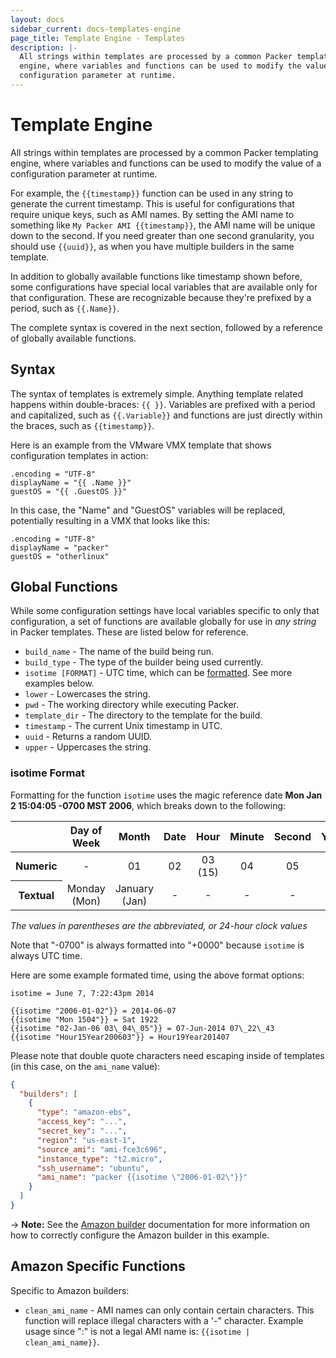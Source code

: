 ```yaml
---
layout: docs
sidebar_current: docs-templates-engine
page_title: Template Engine - Templates
description: |-
  All strings within templates are processed by a common Packer templating
  engine, where variables and functions can be used to modify the value of a
  configuration parameter at runtime.
---
```


# Template Engine

All strings within templates are processed by a common Packer templating engine,
where variables and functions can be used to modify the value of a configuration
parameter at runtime.

For example, the `{{timestamp}}` function can be used in any string to generate
the current timestamp. This is useful for configurations that require unique
keys, such as AMI names. By setting the AMI name to something like
`My Packer AMI {{timestamp}}`, the AMI name will be unique down to the second.
If you need greater than one second granularity, you should use `{{uuid}}`, as
when you have multiple builders in the same template.

In addition to globally available functions like timestamp shown before, some
configurations have special local variables that are available only for that
configuration. These are recognizable because they're prefixed by a period, such
as `{{.Name}}`.

The complete syntax is covered in the next section, followed by a reference of
globally available functions.

## Syntax

The syntax of templates is extremely simple. Anything template related happens
within double-braces: `{{ }}`. Variables are prefixed with a period and
capitalized, such as `{{.Variable}}` and functions are just directly within the
braces, such as `{{timestamp}}`.

Here is an example from the VMware VMX template that shows configuration
templates in action:

```liquid
.encoding = "UTF-8"
displayName = "{{ .Name }}"
guestOS = "{{ .GuestOS }}"
```

In this case, the "Name" and "GuestOS" variables will be replaced, potentially
resulting in a VMX that looks like this:

```liquid
.encoding = "UTF-8"
displayName = "packer"
guestOS = "otherlinux"
```

## Global Functions

While some configuration settings have local variables specific to only that
configuration, a set of functions are available globally for use in *any string*
in Packer templates. These are listed below for reference.

- `build_name` - The name of the build being run.
- `build_type` - The type of the builder being used currently.
- `isotime [FORMAT]` - UTC time, which can be
    [formatted](https://golang.org/pkg/time/#example_Time_Format). See more
    examples below.
- `lower` - Lowercases the string.
- `pwd` - The working directory while executing Packer.
- `template_dir` - The directory to the template for the build.
- `timestamp` - The current Unix timestamp in UTC.
- `uuid` - Returns a random UUID.
- `upper` - Uppercases the string.

### isotime Format

Formatting for the function `isotime` uses the magic reference date **Mon Jan 2
15:04:05 -0700 MST 2006**, which breaks down to the following:

<table class="table table-bordered table-condensed">
  <thead>
    <tr>
      <th>
      </th>
      <th align="center">
        Day of Week
      </th>
      <th align="center">
        Month
      </th>
      <th align="center">
        Date
      </th>
      <th align="center">
        Hour
      </th>
      <th align="center">
        Minute
      </th>
      <th align="center">
        Second
      </th>
      <th align="center">
        Year
      </th>
      <th align="center">
        Timezone
      </th>
    </tr>
  </thead>
  <tr>
    <th>
      Numeric
    </th>
    <td align="center">
      -   
    </td>
    <td align="center">
      01
    </td>
    <td align="center">
      02
    </td>
    <td align="center">
      03 (15)
    </td>
    <td align="center">
      04
    </td>
    <td align="center">
      05
    </td>
    <td align="center">
      06
    </td>
    <td align="center">
      -0700
    </td>
  </tr>
  <tr>
    <th>
      Textual
    </th>
    <td align="center">
      Monday (Mon)
    </td>
    <td align="center">
      January (Jan)
    </td>
    <td align="center">
      -   
    </td>
    <td align="center">
      -   
    </td>
    <td align="center">
      -   
    </td>
    <td align="center">
      -   
    </td>
    <td align="center">
      -   
    </td>
    <td align="center">
      MST
    </td>
  </tr>
</table>

*The values in parentheses are the abbreviated, or 24-hour clock values*

Note that "-0700" is always formatted into "+0000" because `isotime` is always UTC time.

Here are some example formated time, using the above format options:

```liquid
isotime = June 7, 7:22:43pm 2014

{{isotime "2006-01-02"}} = 2014-06-07
{{isotime "Mon 1504"}} = Sat 1922
{{isotime "02-Jan-06 03\_04\_05"}} = 07-Jun-2014 07\_22\_43
{{isotime "Hour15Year200603"}} = Hour19Year201407
```

Please note that double quote characters need escaping inside of templates (in this case, on the `ami_name` value):

```json
{
  "builders": [
    {
      "type": "amazon-ebs",
      "access_key": "...",
      "secret_key": "...",
      "region": "us-east-1",
      "source_ami": "ami-fce3c696",
      "instance_type": "t2.micro",
      "ssh_username": "ubuntu",
      "ami_name": "packer {{isotime \"2006-01-02\"}}"
    }
  ]
}
```

-> **Note:** See the [Amazon builder](/docs/builders/amazon.html) documentation for more information on how to correctly configure the Amazon builder in this example.

## Amazon Specific Functions

Specific to Amazon builders:

- `clean_ami_name` - AMI names can only contain certain characters. This
  function will replace illegal characters with a '-" character. Example usage
  since ":" is not a legal AMI name is: `{{isotime | clean_ami_name}}`.
